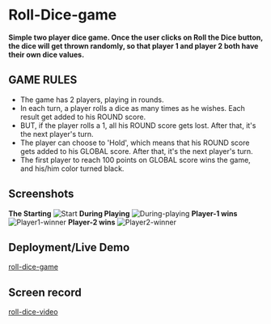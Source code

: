 # Roll-Dice-game
**Simple two player dice game. Once the user clicks on Roll the Dice button, the dice will get thrown randomly, so that player 1 and player 2 both have their own dice values.**
## GAME RULES
- The game has 2 players, playing in rounds.
- In each turn, a player rolls a dice as many times as he wishes. Each result get added to his ROUND score.
- BUT, if the player rolls a 1, all his ROUND score gets lost. After that, it's the next player's turn.
- The player can choose to 'Hold', which means that his ROUND score gets added to his GLOBAL score. After that, it's the next player's turn.
- The first player to reach 100 points on GLOBAL score wins the game, and his/him color turned black.

## Screenshots
**The Starting**
![Start](https://user-images.githubusercontent.com/77184432/176587573-aebf2520-032c-4e88-b26c-8798000a2b40.png)
**During Playing**
![During-playing](https://user-images.githubusercontent.com/77184432/176587645-178f91b2-700e-4075-a306-573bcdc74c62.png)
**Player-1 wins**
![Player1-winner](https://user-images.githubusercontent.com/77184432/176587706-8d49a169-0a9a-4c60-91cd-dfe15312b27c.png)
**Player-2 wins**
![Player2-winner](https://user-images.githubusercontent.com/77184432/176587775-71025a93-500b-4490-bc5e-5cb864ad1841.png)

## Deployment/Live Demo
[roll-dice-game](https://roll-dice-game6.netlify.app/)

## Screen record
[roll-dice-video](https://www.youtube.com/watch?v=jvpWn5Rxtd4)
